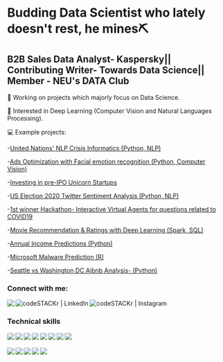 # Budding Data Scientist who lately doesn't rest, he mines⛏️
## B2B Sales Data Analyst- Kaspersky|| Contributing Writer- Towards Data Science|| Member - NEU's DATA Club  
🔭 Working on projects which majorly focus on Data Science.

🌱 Interested in Deep Learning (Computer Vision and Natural Languages Processing). 

💻 Example projects:
   
   -[United Nations' NLP Crisis Informatics (Python, NLP)](https://github.com/Lukastuong123/DeepLearing/tree/master/Project-%20United%20Nations'%20NLP%20Crisis%20Informatics%20(Python,%20NLP))

   -[Ads Optimization with Facial emotion  recognition (Python, Computer Vision) ](https://github.com/Lukastuong123/DeepLearing/tree/master/Project-%20Ads%20Optimization%20with%20Facial%20emotion%20recognition)
   
   -[Investing in pre-IPO Unicorn Startups](https://github.com/Lukastuong123/Python/tree/master/Project-%20Investing%20in%20pre-IPO%20Unicorn%20Startups%20(sponsored%20by%20Alicorn%20Venture%20Capitals))

   -[US Election 2020 Twitter Sentiment Analysis (Python, NLP) ](https://github.com/Lukastuong123/DeepLearing/tree/master/Project-%20US%20Election%202020%20Twitter%20Sentiment%20Analysis)

   -[1st winner Hackathon- Interactive Virtual Agents for questions related to COVID19](https://github.com/Lukastuong123/Python-Projects/tree/master/Project-%20NU%20COVID%20Hackathon)
   
   -[Movie Recommendation & Ratings with Deep Learning (Spark, SQL)](https://github.com/Lukastuong123/DeepLearing/tree/master/Project-%20Movie%20Recommendations%20%26%20Rating%20System%20(Spark%2C%20SQL%20-%20Python)) 
   
   -[Annual Income Predictions (Python)](https://github.com/Lukastuong123/Python-Projects/tree/master/Project-%20Finding%20Annual%20Income%20(Python-%20Classification)) 
      
   -[Microsoft Malware Prediction (R)](https://github.com/Lukastuong123/R-Projects/tree/master/Project-%20Microsoft%20Malware%20Prediction)
 
   -[Seattle vs Washington DC Aibnb Analysis- (Python)](https://github.com/Lukastuong123/Python-Projects/tree/master/Project-%20Airbnb%20(Python-%20Interactive%20Map%2C%20Natural%20Language%20Processing%2C%20Comparative%20Study%2C%20Regression))



### Connect with me:

[<img align="left" src="https://img.shields.io/badge/medium-%2312100E.svg?&style=for-the-badge&logo=medium&logoColor=white"/>][medium]
[<img align="left" alt="codeSTACKr | LinkedIn" src="https://img.shields.io/badge/linkedin-%230077B5.svg?&style=for-the-badge&logo=linkedin&logoColor=white"/>][linkedin]
[<img align="left" alt="codeSTACKr | Instagram" src="https://img.shields.io/badge/instagram-%23E4405F.svg?&style=for-the-badge&logo=instagram&logoColor=white" />][instagram]

<br />

### Technical skills
[<img align="left"   src="https://img.shields.io/badge/Python-%2314354C.svg?&style=for-the-badge&logo=python&logoColor=white"/>][python]
[<img align="left"  src="https://img.shields.io/badge/R-%233776AB.svg?&style=for-the-badge&logo=r&logoColor=white"/>][r]
[<img align="left"  src="https://img.shields.io/badge/MySQL-%234285F4?&style=for-the-badge&logo=mysql&logoColor=white"/>][sql]
[<img align="left"  src="https://img.shields.io/badge/VBA-217346?&style=for-the-badge&logo=microsoft-office&logoColor=white"/>][vba]
[<img align="left"  src="https://img.shields.io/badge/Hadoop-%23ED8B00.svg?&style=for-the-badge&logo=apache&logoColor=white"/>][hadoop]
[<img align="left"  src="https://img.shields.io/badge/Spark-D83B01.svg?&style=for-the-badge&logo=apache-spark&logoColor=white"/>][spark]
[<img align="left"  src="https://img.shields.io/badge/Power_BI-%23F7DF1E.svg?&style=for-the-badge&logo=power-bi&logoColor=black"/>][powerbi]
[<img align="left"  src="https://img.shields.io/badge/Tableau-1793D1?&style=for-the-badge&logo=tableau&logoColor=white"/>][tableau]
<br />
<br />
[<img align="left"  src="https://img.shields.io/badge/Adobe_Analytics-%23CC342D.svg?&style=for-the-badge&logo=adobe&logoColor=white"/>][adobe]
[<img align="left"  src="https://img.shields.io/badge/Azure-0089D6?&style=for-the-badge&logo=microsoft-azure&logoColor=white"/>][azure]
[<img align="left"  src="https://img.shields.io/badge/Amazon_AWS-%23232F3E?logo=amazon-aws&logoColor=white&style=for-the-badge"/>][aws]
[<img align="left"  src="https://img.shields.io/badge/QGIS%20-%2320232a.svg?&style=for-the-badge&logo=webmoney&logoColor=white"/>][esri]
[<img align="left"  src="https://img.shields.io/badge/ARCGIS%20-%2320232a.svg?&style=for-the-badge&logo=webmoney&logoColor=white"/>][esri]



<br />

</details>

[medium]: https://medium.com/@tuonggreenager
[instagram]: https://www.instagram.com/greenager/
[linkedin]: https://www.linkedin.com/in/quoc-tuong-lukas-dong/
[python]: https://www.linkedin.com/in/quoc-tuong-lukas-dong/
[r]: https://www.linkedin.com/in/quoc-tuong-lukas-dong/
[vba]: https://www.linkedin.com/in/quoc-tuong-lukas-dong/
[sql]: https://www.linkedin.com/in/quoc-tuong-lukas-dong/
[hadoop]: https://www.linkedin.com/in/quoc-tuong-lukas-dong/
[spark]: https://www.linkedin.com/in/quoc-tuong-lukas-dong/
[powerbi]: https://www.linkedin.com/in/quoc-tuong-lukas-dong/
[tableau]: https://www.linkedin.com/in/quoc-tuong-lukas-dong/
[adobe]: https://www.linkedin.com/in/quoc-tuong-lukas-dong/
[azure]: https://www.linkedin.com/in/quoc-tuong-lukas-dong/
[aws]: https://www.linkedin.com/in/quoc-tuong-lukas-dong/
[esri]: https://www.linkedin.com/in/quoc-tuong-lukas-dong/



